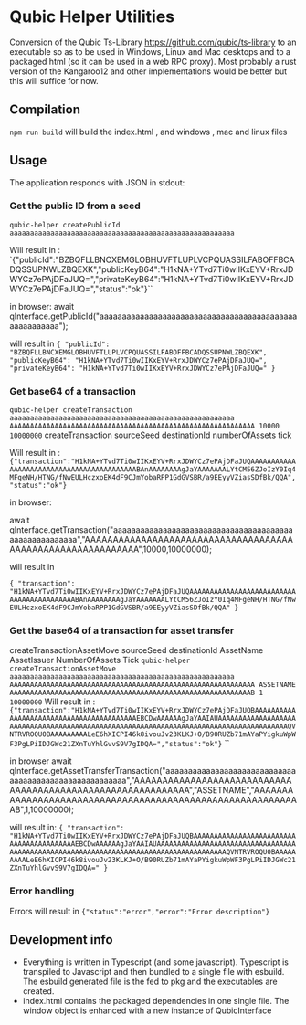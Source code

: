 # Qubic Helper Utilities

Conversion of the Qubic Ts-Library https://github.com/qubic/ts-library to an executable so as to be used in Windows, Linux and Mac desktops and to a packaged html (so it can be used in a web RPC proxy).
Most probably a rust version of the Kangaroo12 and other implementations would be better but this will suffice for now.

## Compilation

`npm run build` will build the index.html , and windows , mac and linux files

## Usage

The application responds with JSON in stdout:

### Get the public ID from a seed

`qubic-helper createPublicId aaaaaaaaaaaaaaaaaaaaaaaaaaaaaaaaaaaaaaaaaaaaaaaaaaaaaaa`

Will result in :
`{"publicId":"BZBQFLLBNCXEMGLOBHUVFTLUPLVCPQUASSILFABOFFBCADQSSUPNWLZBQEXK","publicKeyB64":"H1kNA+YTvd7Ti0wIIKxEYV+RrxJDWYCz7ePAjDFaJUQ=","privateKeyB64":"H1kNA+YTvd7Ti0wIIKxEYV+RrxJDWYCz7ePAjDFaJUQ=","status":"ok"}``

in browser:
await qInterface.getPublicId("aaaaaaaaaaaaaaaaaaaaaaaaaaaaaaaaaaaaaaaaaaaaaaaaaaaaaaa");

will result in
`{
    "publicId": "BZBQFLLBNCXEMGLOBHUVFTLUPLVCPQUASSILFABOFFBCADQSSUPNWLZBQEXK",
    "publicKeyB64": "H1kNA+YTvd7Ti0wIIKxEYV+RrxJDWYCz7ePAjDFaJUQ=",
    "privateKeyB64": "H1kNA+YTvd7Ti0wIIKxEYV+RrxJDWYCz7ePAjDFaJUQ="
}`

### Get base64 of a transaction

`qubic-helper createTransaction aaaaaaaaaaaaaaaaaaaaaaaaaaaaaaaaaaaaaaaaaaaaaaaaaaaaaaa AAAAAAAAAAAAAAAAAAAAAAAAAAAAAAAAAAAAAAAAAAAAAAAAAAAAAAAAAAAA 10000 10000000`
createTransaction sourceSeed destinationId numberOfAssets tick

Will result in :
`{"transaction":"H1kNA+YTvd7Ti0wIIKxEYV+RrxJDWYCz7ePAjDFaJUQAAAAAAAAAAAAAAAAAAAAAAAAAAAAAAAAAAAAAAAAAABAnAAAAAAAAgJaYAAAAAAALYtCM56ZJoIzY0Iq4MFgeNH/HTNG/fNwEULHczxoEK4dF9CJmYobaRPP1GdGVSBR/a9EEyyVZiasSDfBk/QQA","status":"ok"}`

in browser:

await qInterface.getTransaction("aaaaaaaaaaaaaaaaaaaaaaaaaaaaaaaaaaaaaaaaaaaaaaaaaaaaaaa","AAAAAAAAAAAAAAAAAAAAAAAAAAAAAAAAAAAAAAAAAAAAAAAAAAAAAAAAAAAA",10000,10000000);

will result in

`{
    "transaction": "H1kNA+YTvd7Ti0wIIKxEYV+RrxJDWYCz7ePAjDFaJUQAAAAAAAAAAAAAAAAAAAAAAAAAAAAAAAAAAAAAAAAAABAnAAAAAAAAgJaYAAAAAAALYtCM56ZJoIzY0Iq4MFgeNH/HTNG/fNwEULHczxoEK4dF9CJmYobaRPP1GdGVSBR/a9EEyyVZiasSDfBk/QQA"
}`

### Get the base64 of a transaction for asset transfer

createTransactionAssetMove sourceSeed destinationId AssetName AssetIssuer NumberOfAssets Tick
`qubic-helper createTransactionAssetMove aaaaaaaaaaaaaaaaaaaaaaaaaaaaaaaaaaaaaaaaaaaaaaaaaaaaaaa AAAAAAAAAAAAAAAAAAAAAAAAAAAAAAAAAAAAAAAAAAAAAAAAAAAAAAAAAAAA ASSETNAME AAAAAAAAAAAAAAAAAAAAAAAAAAAAAAAAAAAAAAAAAAAAAAAAAAAAAAAAAAAB 1 10000000`
Will result in :
`{"transaction":"H1kNA+YTvd7Ti0wIIKxEYV+RrxJDWYCz7ePAjDFaJUQBAAAAAAAAAAAAAAAAAAAAAAAAAAAAAAAAAAAAAAAAAEBCDwAAAAAAgJaYAAIAUAAAAAAAAAAAAAAAAAAAAAAAAAAAAAAAAAAAAAAAAAAAAAAAAAAAAAAAAAAAAAAAAAAAAAAAAAAAAAAAAAAAAAAAQVNTRVROQU0BAAAAAAAAALeE6hXICPI46k8ivouJv23KLKJ+O/B90RUZb71mAYaPYigkuWpWF3PgLPiIDJGWc21ZXnTuYhlGvvS9V7gIDQA=","status":"ok"}`
``

in browser
await qInterface.getAssetTransferTransaction("aaaaaaaaaaaaaaaaaaaaaaaaaaaaaaaaaaaaaaaaaaaaaaaaaaaaaaa","AAAAAAAAAAAAAAAAAAAAAAAAAAAAAAAAAAAAAAAAAAAAAAAAAAAAAAAAAAAA","ASSETNAME","AAAAAAAAAAAAAAAAAAAAAAAAAAAAAAAAAAAAAAAAAAAAAAAAAAAAAAAAAAAB",1,10000000);

will result in:
`{
    "transaction": "H1kNA+YTvd7Ti0wIIKxEYV+RrxJDWYCz7ePAjDFaJUQBAAAAAAAAAAAAAAAAAAAAAAAAAAAAAAAAAAAAAAAAAEBCDwAAAAAAgJaYAAIAUAAAAAAAAAAAAAAAAAAAAAAAAAAAAAAAAAAAAAAAAAAAAAAAAAAAAAAAAAAAAAAAAAAAAAAAAAAAAAAAAAAAAAAAQVNTRVROQU0BAAAAAAAAALeE6hXICPI46k8ivouJv23KLKJ+O/B90RUZb71mAYaPYigkuWpWF3PgLPiIDJGWc21ZXnTuYhlGvvS9V7gIDQA="
}`

### Error handling

Errors will result in
`{"status":"error","error":"Error description"}`

## Development info

- Everything is written in Typescript (and some javascript). Typescript is transpiled to Javascript and then bundled to a single file with esbuild. The esbuild generated file is the fed to pkg and the executables are created.
- index.html contains the packaged dependencies in one single file. The window object is enhanced with a new instance of QubicInterface
